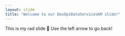 ```yaml
---
layout: slide
title: "Welcome to our DevOpsDataServicesKM slide!"
---
```

This is my rad slide :tada:
Use the left arrow to go back!
